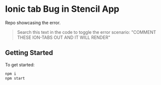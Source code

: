 # Ionic tab Bug in Stencil App

Repo showcasing the error.

> Search this text in the code to toggle the error scenario: "COMMENT THESE ION-TABS OUT AND IT WILL RENDER"

## Getting Started

To get started:

```bash
npm i
npm start
```
